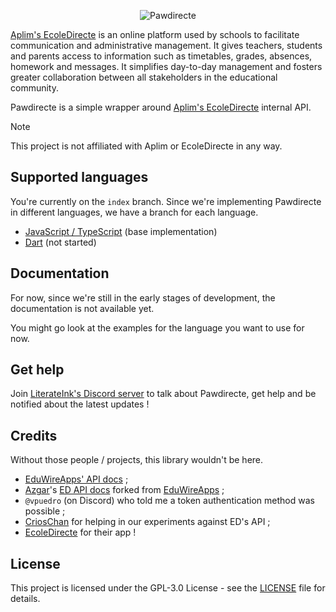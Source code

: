 <p align="center">
  <picture>
    <source media="(prefers-color-scheme: dark)" srcset="https://raw.githubusercontent.com/LiterateInk/Pawdirecte/index/.github/banners/dark.png">
    <img alt="Pawdirecte" src="https://raw.githubusercontent.com/LiterateInk/Pawdirecte/index/.github/banners/light.png">
  </picture>
</p>

[Aplim's EcoleDirecte](https://www.aplim.fr/EcoleDirecte) is an online platform used by schools to facilitate communication and administrative management. It gives teachers, students and parents access to information such as timetables, grades, absences, homework and messages. It simplifies day-to-day management and fosters greater collaboration between all stakeholders in the educational community.

Pawdirecte is a simple wrapper around [Aplim's EcoleDirecte](https://www.aplim.fr/EcoleDirecte) internal API.

> [!NOTE]
> This project is not affiliated with Aplim or EcoleDirecte in any way.

## Supported languages

You're currently on the `index` branch.
Since we're implementing Pawdirecte in different languages, we have a branch for each language.

- [JavaScript / TypeScript](https://github.com/LiterateInk/Pawdirecte/tree/js) (base implementation)
- [Dart](https://github.com/LiterateInk/Pawdirecte/tree/dart) (not started)

## Documentation

For now, since we're still in the early stages of development, the documentation is not available yet.

You might go look at the examples for the language you want to use for now.

## Get help

Join [LiterateInk's Discord server](https://literate.ink/discord) to talk about Pawdirecte, get help and be notified about the latest updates !

## Credits

Without those people / projects, this library wouldn't be here.

- [EduWireApps' API docs](https://github.com/EduWireApps/ecoledirecte-api-docs) ;
- [Azgar](https://github.com/azgaresncf)'s [ED API docs](https://github.com/azgaresncf/ecoledirecte) forked from [EduWireApps](https://github.com/EduWireApps) ;
- `@vpuedro` (on Discord) who told me a token authentication method was possible ;
- [CriosChan](https://github.com/crioschan) for helping in our experiments against ED's API ;
- [EcoleDirecte](https://www.ecoledirecte.com/) for their app !

## License

This project is licensed under the GPL-3.0 License - see the [LICENSE](LICENSE) file for details.
